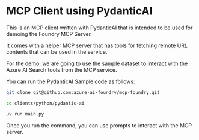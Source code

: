# MCP Client using PydanticAI

This is an MCP client written with PydanticAI that is intended to be used for demoing the Foundry MCP Server.

It comes with a helper MCP server that has tools for fetching remote URL contents that can be used in the service.

For the demo, we are going to use the sample dataset to interact with the Azure AI Search tools from the MCP service.

You can run the PydanticAI Sample code as follows:

```bash
git clone git@github.com:azure-ai-foundry/mcp-foundry.git

cd clients/python/pydantic-ai 

uv run main.py
```

Once you run the command, you can use prompts to interact with the MCP server.
